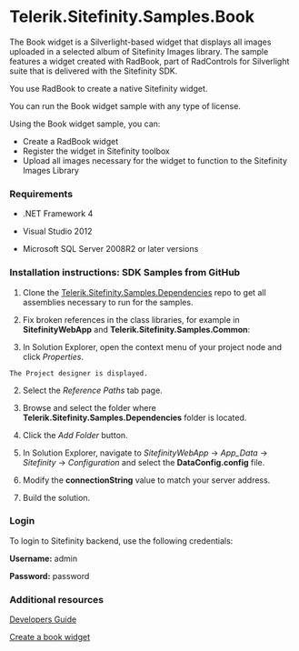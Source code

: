 Telerik.Sitefinity.Samples.Book
===============================

The Book widget is a Silverlight-based widget that displays all images uploaded in a selected album of Sitefinity Images library. The sample features a widget created with RadBook, part of RadControls for Silverlight suite that is delivered with the Sitefinity SDK.

You use RadBook to create a native Sitefinity widget. 

You can run the Book widget sample with any type of license. 

Using the Book widget sample, you can:

* Create a RadBook widget
* Register the widget in Sitefinity toolbox
* Upload all images necessary for the widget to function to the Sitefinity Images Library


### Requirements

* .NET Framework 4

* Visual Studio 2012

* Microsoft SQL Server 2008R2 or later versions


### Installation instructions: SDK Samples from GitHub

1. Clone the [Telerik.Sitefinity.Samples.Dependencies](https://github.com/Sitefinty-SDK/Telerik.Sitefinity.Samples.Dependencies) repo to get all assemblies necessary to run for the samples.
2. Fix broken references in the class libraries, for example in **SitefinityWebApp** and **Telerik.Sitefinity.Samples.Common**:

  1. In Solution Explorer, open the context menu of your project node and click _Properties_.  
  
    The Project designer is displayed.
  2. Select the _Reference Paths_ tab page.
  3. Browse and select the folder where **Telerik.Sitefinity.Samples.Dependencies** folder is located.
  4. Click the _Add Folder_ button.


3. In Solution Explorer, navigate to _SitefinityWebApp_ -> *App_Data* -> _Sitefinity_ -> _Configuration_ and select the **DataConfig.config** file. 
4. Modify the **connectionString** value to match your server address.
5. Build the solution.

### Login

To login to Sitefinity backend, use the following credentials: 

**Username:** admin

**Password:** password


### Additional resources

[Developers Guide](http://www.sitefinity.com/documentation/documentationarticles/developers-guide)

[Create a book widget](http://www.sitefinity.com/documentation/documentationarticles/developers-guide/how-to/how-to-create-a-book-widget)
